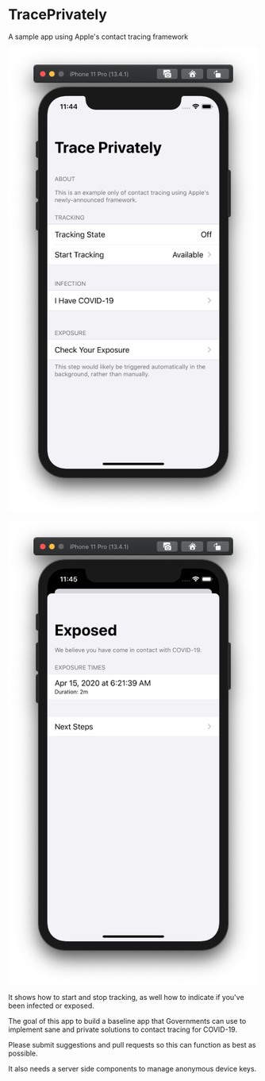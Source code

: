 # TracePrivately
A sample app using Apple's contact tracing framework

![Main Window](https://github.com/CrunchyBagel/TracePrivately/blob/master/screenshots/trace-main.png?raw=true)

![Exposed Window](https://github.com/CrunchyBagel/TracePrivately/blob/master/screenshots/trace-exposed.png?raw=true)

It shows how to start and stop tracking, as well how to indicate if you've been infected or exposed.

The goal of this app to build a baseline app that Governments can use to implement sane and private solutions to contact tracing for COVID-19.

Please submit suggestions and pull requests so this can function as best as possible.

It also needs a server side components to manage anonymous device keys.
